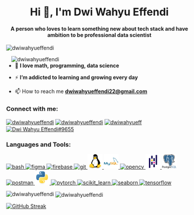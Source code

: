 <h1 align="center">Hi 👋, I'm Dwi Wahyu Effendi</h1>
<h4 align="center">A person who loves to learn something new about tech stack and have ambition to be professional data scientist</h4>

<p align="left"> <img src="https://komarev.com/ghpvc/?username=dwiwahyueffendi&label=Profile%20views&color=0e75b6&style=flat" alt="dwiwahyueffendi" /> </p>
<img align="right" width="490" src="https://camo.githubusercontent.com/cae12fddd9d6982901d82580bdf321d81fb299141098ca1c2d4891870827bf17/68747470733a2f2f6d69726f2e6d656469756d2e636f6d2f6d61782f313336302f302a37513379765349765f7430696f4a2d5a2e676966" alt="dwiwahyueffendi" />

- 🌱 **I love math, programming, data science**

- :zap: **I’m addicted to learning and growing every day**

- 📫 How to reach me **dwiwahyueffendi22@gmail.com**

<h3 align="left">Connect with me:</h3>
<p align="left">
<a href="https://linkedin.com/in/dwiwahyueffendi" target="blank"><img align="center" src="https://raw.githubusercontent.com/rahuldkjain/github-profile-readme-generator/master/src/images/icons/Social/linked-in-alt.svg" alt="dwiwahyueffendi" height="30" width="40" /></a>
<a href="https://kaggle.com/dwiwahyueffendi" target="blank"><img align="center" src="https://raw.githubusercontent.com/rahuldkjain/github-profile-readme-generator/master/src/images/icons/Social/kaggle.svg" alt="dwiwahyueffendi" height="30" width="40" /></a>
<a href="https://instagram.com/dwiwahyueff" target="blank"><img align="center" src="https://raw.githubusercontent.com/rahuldkjain/github-profile-readme-generator/master/src/images/icons/Social/instagram.svg" alt="dwiwahyueff" height="30" width="40" /></a>
<a href="https://discord.gg/Dwi Wahyu Effendi#9655" target="blank"><img align="center" src="https://raw.githubusercontent.com/rahuldkjain/github-profile-readme-generator/master/src/images/icons/Social/discord.svg" alt="Dwi Wahyu Effendi#9655" height="30" width="40" /></a>
</p>

<h3 align="left">Languages and Tools:</h3>
<p align="left"> <a href="https://www.gnu.org/software/bash/" target="_blank" rel="noreferrer"> <img src="https://www.vectorlogo.zone/logos/gnu_bash/gnu_bash-icon.svg" alt="bash" width="40" height="40"/> </a> <a href="https://www.figma.com/" target="_blank" rel="noreferrer"> <img src="https://www.vectorlogo.zone/logos/figma/figma-icon.svg" alt="figma" width="40" height="40"/> </a> <a href="https://firebase.google.com/" target="_blank" rel="noreferrer"> <img src="https://www.vectorlogo.zone/logos/firebase/firebase-icon.svg" alt="firebase" width="40" height="40"/> </a> <a href="https://git-scm.com/" target="_blank" rel="noreferrer"> <img src="https://www.vectorlogo.zone/logos/git-scm/git-scm-icon.svg" alt="git" width="40" height="40"/> </a> <a href="https://www.linux.org/" target="_blank" rel="noreferrer"> <img src="https://raw.githubusercontent.com/devicons/devicon/master/icons/linux/linux-original.svg" alt="linux" width="40" height="40"/> </a> <a href="https://www.mysql.com/" target="_blank" rel="noreferrer"> <img src="https://raw.githubusercontent.com/devicons/devicon/master/icons/mysql/mysql-original-wordmark.svg" alt="mysql" width="40" height="40"/> </a> <a href="https://opencv.org/" target="_blank" rel="noreferrer"> <img src="https://www.vectorlogo.zone/logos/opencv/opencv-icon.svg" alt="opencv" width="40" height="40"/> </a> <a href="https://pandas.pydata.org/" target="_blank" rel="noreferrer"> <img src="https://raw.githubusercontent.com/devicons/devicon/2ae2a900d2f041da66e950e4d48052658d850630/icons/pandas/pandas-original.svg" alt="pandas" width="40" height="40"/> </a> <a href="https://www.postgresql.org" target="_blank" rel="noreferrer"> <img src="https://raw.githubusercontent.com/devicons/devicon/master/icons/postgresql/postgresql-original-wordmark.svg" alt="postgresql" width="40" height="40"/> </a> <a href="https://postman.com" target="_blank" rel="noreferrer"> <img src="https://www.vectorlogo.zone/logos/getpostman/getpostman-icon.svg" alt="postman" width="40" height="40"/> </a> <a href="https://www.python.org" target="_blank" rel="noreferrer"> <img src="https://raw.githubusercontent.com/devicons/devicon/master/icons/python/python-original.svg" alt="python" width="40" height="40"/> </a> <a href="https://pytorch.org/" target="_blank" rel="noreferrer"> <img src="https://www.vectorlogo.zone/logos/pytorch/pytorch-icon.svg" alt="pytorch" width="40" height="40"/> </a> <a href="https://scikit-learn.org/" target="_blank" rel="noreferrer"> <img src="https://upload.wikimedia.org/wikipedia/commons/0/05/Scikit_learn_logo_small.svg" alt="scikit_learn" width="40" height="40"/> </a> <a href="https://seaborn.pydata.org/" target="_blank" rel="noreferrer"> <img src="https://seaborn.pydata.org/_images/logo-mark-lightbg.svg" alt="seaborn" width="40" height="40"/> </a> <a href="https://www.tensorflow.org" target="_blank" rel="noreferrer"> <img src="https://www.vectorlogo.zone/logos/tensorflow/tensorflow-icon.svg" alt="tensorflow" width="40" height="40"/> </a> </p>

<p><img align="left" src="https://github-readme-stats.vercel.app/api/top-langs?username=dwiwahyueffendi&show_icons=true&locale=en&layout=compact" alt="dwiwahyueffendi" /></p>


<p>&nbsp;<img align="center" src="https://github-readme-stats.vercel.app/api?username=dwiwahyueffendi&show_icons=true&locale=en" alt="dwiwahyueffendi" /></p>

<!--
 <p><img align="center" src="https://github-readme-streak-stats.herokuapp.com/?user=dwiwahyueffendi&" alt="dwiwahyueffendi" /></p>
 <a href="https://git.io/streak-stats"><img src="https://streak-stats.demolab.com?user=dwiwahyueffendi"/></a>
-->

 [![GitHub Streak](https://streak-stats.demolab.com?user=dwiwahyueffendi&border_radius=4.6&date_format=j%20M%5B%20Y%5D)](https://git.io/streak-stats)

<h1>
 <! -- 
 Link Streak Readme : https://github.com/DenverCoder1/github-readme-streak-stats/edit/main/README.md
 Link Generate Readme : //https://rahuldkjain.github.io/gh-profile-readme-generator/ 
 -->
</h1>
